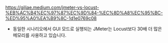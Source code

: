 https://giljae.medium.com/jmeter-vs-locust-%EB%AC%B4%EC%97%87%EC%9D%84-%EC%8D%A8%EC%95%BC-%ED%95%A0%EA%B9%8C-1d1e0769c08

- 동일한 시나리오에서 GUI 모드로 실행되는 JMeter는 Locust보다 30배 더 많은 메모리를 사용하고 있습니다.